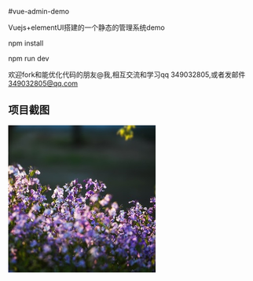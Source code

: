 #vue-admin-demo

Vuejs+elementUI搭建的一个静态的管理系统demo

npm install

npm run dev

欢迎fork和能优化代码的朋友@我,相互交流和学习qq 349032805,或者发邮件 349032805@qq.com

## 项目截图 ##

![Image text](https://github.com/349032805/vue-admin-demo/blob/master/src/images/2.jpg)